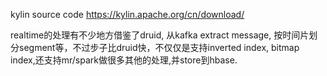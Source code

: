 kylin source code
https://kylin.apache.org/cn/download/

realtime的处理有不少地方借鉴了druid, 从kafka extract message, 按时间片划分segment等，不过步子比druid快，不仅仅是支持inverted index, bitmap index,还支持mr/spark做很多其他的处理,并store到hbase.

